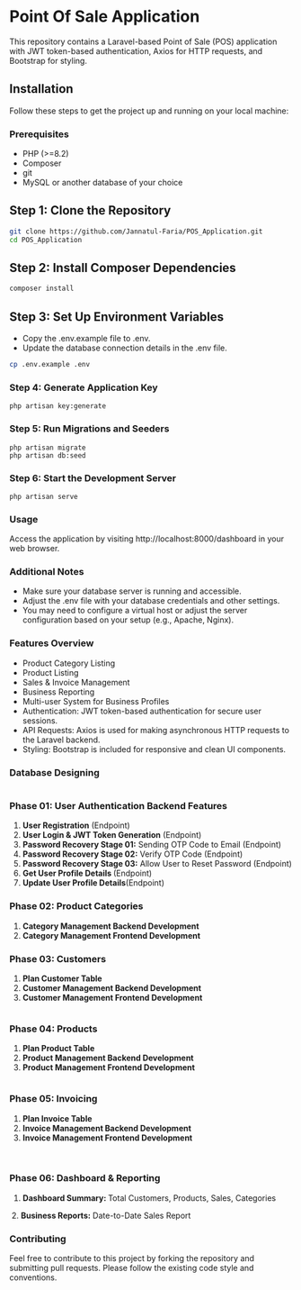
# Point Of Sale Application

This repository contains a Laravel-based Point of Sale (POS) application with JWT token-based authentication, Axios for HTTP requests, and Bootstrap for styling.

## Installation
Follow these steps to get the project up and running on your local machine:

### Prerequisites
- PHP (>=8.2)
- Composer
- git
- MySQL or another database of your choice

## Step 1: Clone the Repository
 ```bash
git clone https://github.com/Jannatul-Faria/POS_Application.git
cd POS_Application
```
## Step 2: Install Composer Dependencies
 ```bash
composer install
```
## Step 3: Set Up Environment Variables
- Copy the .env.example file to .env.
- Update the database connection details in the .env file.
 ```bash
cp .env.example .env
```
### Step 4: Generate Application Key
```
php artisan key:generate
```
### Step 5: Run Migrations and Seeders
```
php artisan migrate
php artisan db:seed
```
### Step 6: Start the Development Server
```
php artisan serve

```
### Usage
Access the application by visiting http://localhost:8000/dashboard in your web browser.

### Additional Notes
- Make sure your database server is running and accessible.
- Adjust the .env file with your database credentials and other settings.
- You may need to configure a virtual host or adjust the server configuration based on your setup (e.g., Apache, Nginx).

### Features Overview
- Product Category Listing
- Product Listing
- Sales & Invoice Management
- Business Reporting
- Multi-user System for Business Profiles
- Authentication: JWT token-based authentication for secure user sessions.
- API Requests: Axios is used for making asynchronous HTTP requests to the Laravel backend.
- Styling: Bootstrap is included for responsive and clean UI components.
### Database Designing
<img src="public\images\pos-application.png" alt="">

### Phase 01: User Authentication Backend Features
1. <b> User Registration</b> (Endpoint)
2. <b> User Login & JWT Token Generation</b> (Endpoint)
3. <b> Password Recovery Stage 01:</b> Sending OTP Code to Email (Endpoint)
4.  <b> Password Recovery Stage 02:</b> Verify OTP Code (Endpoint)
5.  <b> Password Recovery Stage 03:</b> Allow User to Reset Password (Endpoint)
6.  <b>Get User Profile Details </b>(Endpoint)
7.  <b>Update User Profile Details</b>(Endpoint)
### Phase 02: Product Categories
1. <b>Category Management Backend Development</b>
2. <b>Category Management Frontend Development</b>

### Phase 03: Customers
1. <b>Plan Customer Table</b>
2. <b>Customer Management Backend Development</b>
3. <b>Customer Management Frontend Development</b>
<img src="public\images\pos-coustomer.png" alt="">

### Phase 04: Products
1. <b>Plan Product Table</b>
2. <b>Product Management Backend Development</b>
3. <b>Product Management Frontend Development</b>
<img src="public\images\pos-product.png" alt="">

### Phase 05: Invoicing
1. <b>Plan Invoice  Table</b>
2. <b>Invoice  Management Backend Development</b>
3. <b>Invoice  Management Frontend Development</b>
<img src="public\images\create-pos-sale.png" alt="">
<img src="public\images\pos-invoice.png" alt="">

### Phase 06: Dashboard & Reporting
1. <b>Dashboard Summary: </b>Total Customers, Products, Sales, Categories
<img src="public\images\project1.png" alt="">
2. <b>Business Reports:</b> Date-to-Date Sales Report

### Contributing
Feel free to contribute to this project by forking the repository and submitting pull requests. Please follow the existing code style and conventions.